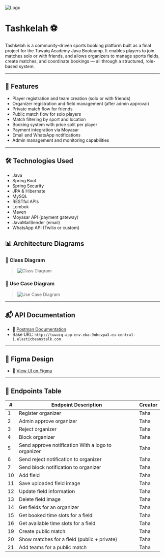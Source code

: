 ![Logo](https://github.com/user-attachments/assets/183a3d07-731c-4009-8432-33424ae85cf5)

# Tashkelah ⚽

Tashkelah is a community-driven sports booking platform built as a final project for the Tuwaiq Academy Java Bootcamp. It enables players to join matches solo or with friends, and allows organizers to manage sports fields, create matches, and coordinate bookings — all through a structured, role-based system.

---

## 🚀 Features

- Player registration and team creation (solo or with friends)
- Organizer registration and field management (after admin approval)
- Private match flow for friends
- Public match flow for solo players
- Match filtering by sport and location
- Booking system with price split per player
- Payment integration via Moyasar
- Email and WhatsApp notifications
- Admin management and monitoring capabilities

---

## 🛠️ Technologies Used

- Java
- Spring Boot
- Spring Security
- JPA & Hibernate
- MySQL
- RESTful APIs
- Lombok
- Maven
- Moyasar API (payment gateway)
- JavaMailSender (email)
- WhatsApp API (Twilio or custom)

## 📊 Architecture Diagrams

### 🔷 Class Diagram
> ![Class Diagram](https://github.com/user-attachments/assets/34b72330-2fcf-44b2-9601-23ca824e6516)


### 🔶 Use Case Diagram
> ![Use Case Diagram](https://github.com/user-attachments/assets/28508414-0733-4256-9e8c-9f1bf774dceb)


---

## 📬 API Documentation

- 🔗 [Postman Documentation](https://documenter.getpostman.com/view/42844638/2sB2qUmPwG)
- Base URL: `http://tuwaiq-app-env.eba-9nhuvpa3.eu-central-1.elasticbeanstalk.com`

---

## 🎨 Figma Design

- 🔗 [View UI on Figma](https://www.figma.com/design/3wzDvkE6kbXGBVgeGu4lnF/%D8%AA%D8%B4%D9%83%D9%8A%D9%84%D8%A9?node-id=9-2&p=f&t=T7G5n1vvnv9yWZfH-0)

---

## 🧰 Endpoints Table

| #  | Endpoint Description                                        | Creator |
|----|-------------------------------------------------------------|---------|
| 1  | Register organizer                                          | Taha    |
| 2  | Admin approve organizer                                     | Taha    |
| 3  | Reject organizer                                            | Taha    |
| 4  | Block organizer                                             | Taha    |
| 5  | Send approve notification With a logo to organizer          | Taha    |
| 6  | Send reject notification to organizer                       | Taha    |
| 7  | Send block notification to organizer                        | Taha    |
| 10 | Add field                                                   | Taha    |
| 11 | Save uploaded field image                                   | Taha    |
| 12 | Update field information                                    | Taha    |
| 13 | Delete field image                                          | Taha    |
| 14 | Get fields for an organizer                                 | Taha    |
| 15 | Get booked time slots for a field                           | Taha    |
| 16 | Get available time slots for a field                        | Taha    |
| 19 | Create public match                                         | Taha    |
| 20 | Show matches for a field (public + private)                 | Taha    |
| 21 | Add teams for a public match                                | Taha    |




